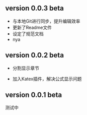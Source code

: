 ## version 0.0.3 beta

-   与本地Git进行同步，提升编辑效率
-   更新了Readme文件
-   设定了规范文档
-   nya

## version 0.0.2 beta 

-   分割显示章节

-   加入Katex插件，解决公式显示问题

## version 0.0.1 beta

测试中

